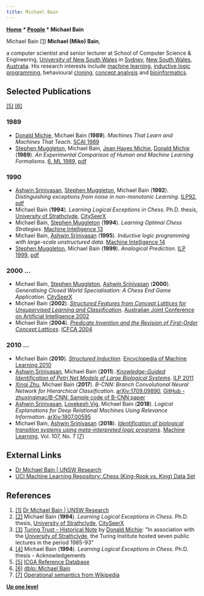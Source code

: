 ```yaml
---
title: Michael Bain
---
```

**[Home](Home "Home") \* [People](People "People") \* Michael Bain**



 [](https://research.unsw.edu.au/people/dr-michael-bain) Michael Bain <a id="cite-note-1" href="#cite-ref-1">[1]</a> 
**Michael (Mike) Bain**,  

a computer scientist and senior lecturer at School of Computer Science & Engineering, [University of New South Wales](https://en.wikipedia.org/wiki/University_of_New_South_Wales) in [Sydney](https://en.wikipedia.org/wiki/Sydney), [New South Wales](https://en.wikipedia.org/wiki/New_South_Wales), [Australia](https://en.wikipedia.org/wiki/Australia). 
His research interests include [machine learning](Learning "Learning"), [inductive logic programming](https://en.wikipedia.org/wiki/Inductive_logic_programming), behavioural [cloning](https://en.wikipedia.org/wiki/Cloning), [concept analysis](https://en.wikipedia.org/wiki/Formal_concept_analysis) and [bioinformatics](https://en.wikipedia.org/wiki/Bioinformatics). 




## Selected Publications


<a id="cite-note-5" href="#cite-ref-5">[5]</a> <a id="cite-note-6" href="#cite-ref-6">[6]</a>



### 1989


* [Donald Michie](Donald_Michie "Donald Michie"), Michael Bain (**1989**). *Machines That Learn and Machines That Teach*. [SCAI 1989](http://www.informatik.uni-trier.de/~ley/db/conf/scai/scai1989.html#MichieB89)
* [Stephen Muggleton](Stephen_Muggleton "Stephen Muggleton"), Michael Bain, [Jean Hayes Michie](Jean_Hayes_Michie "Jean Hayes Michie"), [Donald Michie](Donald_Michie "Donald Michie") (**1989**). *An Experimental Comparison of Human and Machine Learning Formalisms*. [6. ML 1989](http://www.informatik.uni-trier.de/~ley/db/conf/icml/ml1989.html#MuggletonBMM89), [pdf](http://www.doc.ic.ac.uk/~shm/Papers/ml6paper.pdf)


### 1990


* [Ashwin Srinivasan](Ashwin_Srinivasan "Ashwin Srinivasan"), [Stephen Muggleton](Stephen_Muggleton "Stephen Muggleton"), Michael Bain (**1992**). *Distinguishing exceptions from noise in non-monotonic Learning*. [ILP92](http://www.cs.york.ac.uk/ILP-events/ILP-1992/), [pdf](https://pdfs.semanticscholar.org/fd37/06021c2230104a6f89cc93b341b7896e26bb.pdf)
* Michael Bain (**1994**). *Learning Logical Exceptions in Chess*. Ph.D. thesis, [University of Strathclyde](https://en.wikipedia.org/wiki/University_of_Strathclyde), [CitySeerX](http://citeseerx.ist.psu.edu/viewdoc/summary?doi=10.1.1.54.729)
* Michael Bain, [Stephen Muggleton](Stephen_Muggleton "Stephen Muggleton") (**1994**). *Learning Optimal Chess Strategies*. [Machine Intelligence 13](http://www.doc.ic.ac.uk/%7Eshm/MI/mi13.html)
* Michael Bain, [Ashwin Srinivasan](Ashwin_Srinivasan "Ashwin Srinivasan") (**1995**). *Inductive logic programming with large-scale unstructured data*. [Machine Intelligence 14](http://www.doc.ic.ac.uk/~shm/MI/mi14.html)
* [Stephen Muggleton](Stephen_Muggleton "Stephen Muggleton"), Michael Bain (**1999**). *Analogical Prediction*. [ILP 1999](https://dblp.uni-trier.de/db/conf/ilp/ilp99.html), [pdf](http://www.doc.ic.ac.uk/~shm/Papers/ap.pdf)


### 2000 ...


* Michael Bain, [Stephen Muggleton](Stephen_Muggleton "Stephen Muggleton"), [Ashwin Srinivasan](Ashwin_Srinivasan "Ashwin Srinivasan") (**2000**). *Generalising Closed World Specialisation: A Chess End Game Application*. [CitySeerX](http://citeseerx.ist.psu.edu/viewdoc/summary?doi=10.1.1.24.3499)
* Michael Bain (**2002**). *[Structured Features from Concept Lattices for Unsupervised Learning and Classification](https://link.springer.com/chapter/10.1007/3-540-36187-1_49)*. [Australian Joint Conference on Artificial Intelligence 2002](https://dblp.uni-trier.de/db/conf/ausai/ausai2002.html)
* Michael Bain (**2004**). *[Predicate Invention and the Revision of First-Order Concept Lattices](https://link.springer.com/chapter/10.1007/978-3-540-24651-0_28)*. [ICFCA 2004](https://dblp.uni-trier.de/db/conf/icfca/icfca2004.html)


### 2010 ...


* Michael Bain (**2010**). *[Structured Induction](https://link.springer.com/referenceworkentry/10.1007/978-0-387-30164-8_796)*. [Encyclopedia of Machine Learning 2010](https://link.springer.com/referencework/10.1007/978-0-387-30164-8)
* [Ashwin Srinivasan](Ashwin_Srinivasan "Ashwin Srinivasan"), Michael Bain (**2011**). *[Knowledge-Guided Identification of Petri Net Models of Large Biological Systems](https://link.springer.com/chapter/10.1007%2F978-3-642-31951-8_27)*. [ILP 2011](https://dblp.uni-trier.de/db/conf/ilp/ilp2011.html)
* [Xinqi Zhu](index.php?title=Xinqi_Zhu&action=edit&redlink=1 "Xinqi Zhu (page does not exist)"), Michael Bain (**2017**). *B-CNN: Branch Convolutional Neural Network for Hierarchical Classification*. [arXiv:1709.09890](https://arxiv.org/abs/1709.09890), [GitHub - zhuxinqimac/B-CNN: Sample code of B-CNN paper](https://github.com/zhuxinqimac/B-CNN)
* [Ashwin Srinivasan](Ashwin_Srinivasan "Ashwin Srinivasan"), [Lovekesh Vig](index.php?title=Lovekesh_Vig&action=edit&redlink=1 "Lovekesh Vig (page does not exist)"), Michael Bain (**2018**). *Logical Explanations for Deep Relational Machines Using Relevance Information*. [arXiv:1807.00595](https://arxiv.org/abs/1807.00595)
* Michael Bain, [Ashwin Srinivasan](Ashwin_Srinivasan "Ashwin Srinivasan") (**2018**). *[Identification of biological transition systems using meta-interpreted logic programs](https://link.springer.com/article/10.1007/s10994-018-5709-1)*. [Machine Learning](https://en.wikipedia.org/wiki/Machine_Learning_(journal)), Vol. 107, No. 7 <a id="cite-note-7" href="#cite-ref-7">[7]</a>


## External Links


* [Dr Michael Bain | UNSW Research](https://research.unsw.edu.au/people/dr-michael-bain)
* [UCI Machine Learning Repository: Chess (King-Rook vs. King) Data Set](http://archive.ics.uci.edu/ml/datasets/Chess+%28King-Rook+vs.+King%29)


## References


1. <a id="cite-ref-1" href="#cite-note-1">[1]</a> [Dr Michael Bain | UNSW Research](https://research.unsw.edu.au/people/dr-michael-bain)
2. <a id="cite-ref-2" href="#cite-note-2">[2]</a> Michael Bain (**1994**). *Learning Logical Exceptions in Chess*. Ph.D. thesis, [University of Strathclyde](https://en.wikipedia.org/wiki/University_of_Strathclyde), [CitySeerX](http://citeseerx.ist.psu.edu/viewdoc/summary?doi=10.1.1.54.729)
3. <a id="cite-ref-3" href="#cite-note-3">[3]</a> [Turing Trust - Historical Note](http://www.turingarchive.org/trust/) by [Donald Michie](Donald_Michie "Donald Michie"): "In association with the [University of Strathclyde](https://en.wikipedia.org/wiki/University_of_Strathclyde), the Turing Institute hosted seven public lectures in the period 1985-93"
4. <a id="cite-ref-4" href="#cite-note-4">[4]</a> Michael Bain (**1994**). *Learning Logical Exceptions in Chess*. Ph.D. thesis - Acknowledgements
5. <a id="cite-ref-5" href="#cite-note-5">[5]</a> [ICGA Reference Database](ICGA_Journal#RefDB "ICGA Journal")
6. <a id="cite-ref-6" href="#cite-note-6">[6]</a> [dblp: Michael Bain](https://dblp.uni-trier.de/pers/hd/b/Bain:Michael.html)
7. <a id="cite-ref-7" href="#cite-note-7">[7]</a> [Operational semantics from Wikipedia](https://en.wikipedia.org/wiki/Operational_semantics)

**[Up one level](Engines "Engines")**







 
